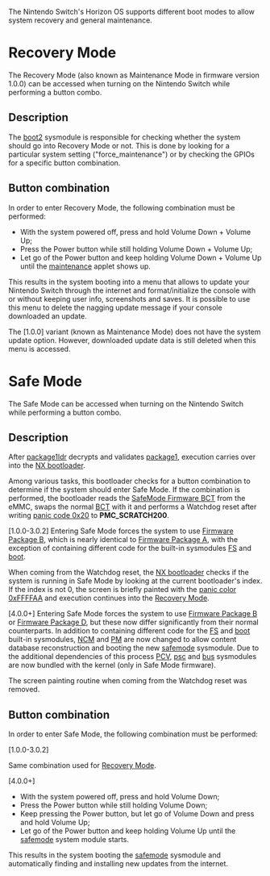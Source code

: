 The Nintendo Switch's Horizon OS supports different boot modes to allow
system recovery and general maintenance.

# Recovery Mode

The Recovery Mode (also known as Maintenance Mode in firmware version
1.0.0) can be accessed when turning on the Nintendo Switch while
performing a button combo.

## Description

The [boot2](Boot2.md "wikilink") sysmodule is responsible for checking
whether the system should go into Recovery Mode or not. This is done by
looking for a particular system setting ("force\_maintenance") or by
checking the GPIOs for a specific button combination.

## Button combination

In order to enter Recovery Mode, the following combination must be
performed:

  - With the system powered off, press and hold Volume Down + Volume Up;
  - Press the Power button while still holding Volume Down + Volume Up;
  - Let go of the Power button and keep holding Volume Down + Volume Up
    until the
    [maintenance](Title%20list#System%20Applets.md##System_Applets "wikilink")
    applet shows up.

This results in the system booting into a menu that allows to update
your Nintendo Switch through the internet and format/initialize the
console with or without keeping user info, screenshots and saves. It is
possible to use this menu to delete the nagging update message if your
console downloaded an update.

The \[1.0.0\] variant (known as Maintenance Mode) does not have the
system update option. However, downloaded update data is still deleted
when this menu is accessed.

# Safe Mode

The Safe Mode can be accessed when turning on the Nintendo Switch while
performing a button combo.

## Description

After [package1ldr](Package1#Package1ldr.md##Package1ldr "wikilink")
decrypts and validates
[package1](Package1#Package1%20.28PK11.29.md##Package1_.28PK11.29 "wikilink"),
execution carries over into the [NX
bootloader](Package1#Section%201.md##Section_1 "wikilink").

Among various tasks, this bootloader checks for a button combination to
determine if the system should enter Safe Mode. If the combination is
performed, the bootloader reads the [SafeMode Firmware
BCT](Flash%20Filesystem#Boot%20Partitions.md##Boot_Partitions "wikilink")
from the eMMC, swaps the normal [BCT](BCT.md "wikilink") with it and
performs a Watchdog reset after writing [panic code
0x20](Panic%20codes.md "wikilink") to **PMC\_SCRATCH200**.

\[1.0.0-3.0.2\] Entering Safe Mode forces the system to use [Firmware
Package
B](Title%20list#System%20Data%20Archives.md##System_Data_Archives "wikilink"),
which is nearly identical to [Firmware Package
A](Title%20list#System%20Data%20Archives.md##System_Data_Archives "wikilink"),
with the exception of containing different code for the built-in
sysmodules [FS](Filesystem%20services.md "wikilink") and
[boot](Boot.md "wikilink").

When coming from the Watchdog reset, the [NX
bootloader](Package1#Section%201.md##Section_1 "wikilink") checks if the
system is running in Safe Mode by looking at the current bootloader's
index. If the index is not 0, the screen is briefly painted with the
[panic color 0xFFFFAA](Panic%20codes.md "wikilink") and execution
continues into the [Recovery Mode](Recovery%20Mode.md "wikilink").

\[4.0.0+\] Entering Safe Mode forces the system to use [Firmware Package
B](Title%20list#System%20Data%20Archives.md##System_Data_Archives "wikilink")
or [Firmware Package
D](Title%20list#System%20Data%20Archives.md##System_Data_Archives "wikilink"),
but these now differ significantly from their normal counterparts. In
addition to containing different code for the
[FS](Filesystem%20services.md "wikilink") and [boot](Boot.md "wikilink")
built-in sysmodules, [NCM](NCM%20services.md "wikilink") and
[PM](Process%20Manager%20services.md "wikilink") are now changed to
allow content database reconstruction and booting the new
[safemode](Safemode.md "wikilink") sysmodule. Due to the additional
dependencies of this process [PCV](PCV%20services.md "wikilink"),
[psc](PSC%20services.md "wikilink") and
[bus](Bus%20services.md "wikilink") sysmodules are now bundled with the
kernel (only in Safe Mode firmware).

The screen painting routine when coming from the Watchdog reset was
removed.

## Button combination

In order to enter Safe Mode, the following combination must be
performed:

\[1.0.0-3.0.2\]

Same combination used for [Recovery
Mode](Recovery%20Mode.md "wikilink").

\[4.0.0+\]

  - With the system powered off, press and hold Volume Down;
  - Press the Power button while still holding Volume Down;
  - Keep pressing the Power button, but let go of Volume Down and press
    and hold Volume Up;
  - Let go of the Power button and keep holding Volume Up until the
    [safemode](Safemode.md "wikilink") system module starts.

This results in the system booting the
[safemode](Safemode.md "wikilink") sysmodule and automatically finding
and installing new updates from the internet.
